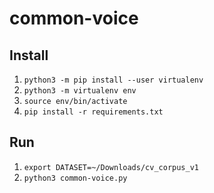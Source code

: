 # common-voice

## Install
1. `python3 -m pip install --user virtualenv`
2. `python3 -m virtualenv env`
3. `source env/bin/activate`
4. `pip install -r requirements.txt`

## Run
1. `export DATASET=~/Downloads/cv_corpus_v1`
2. `python3 common-voice.py`